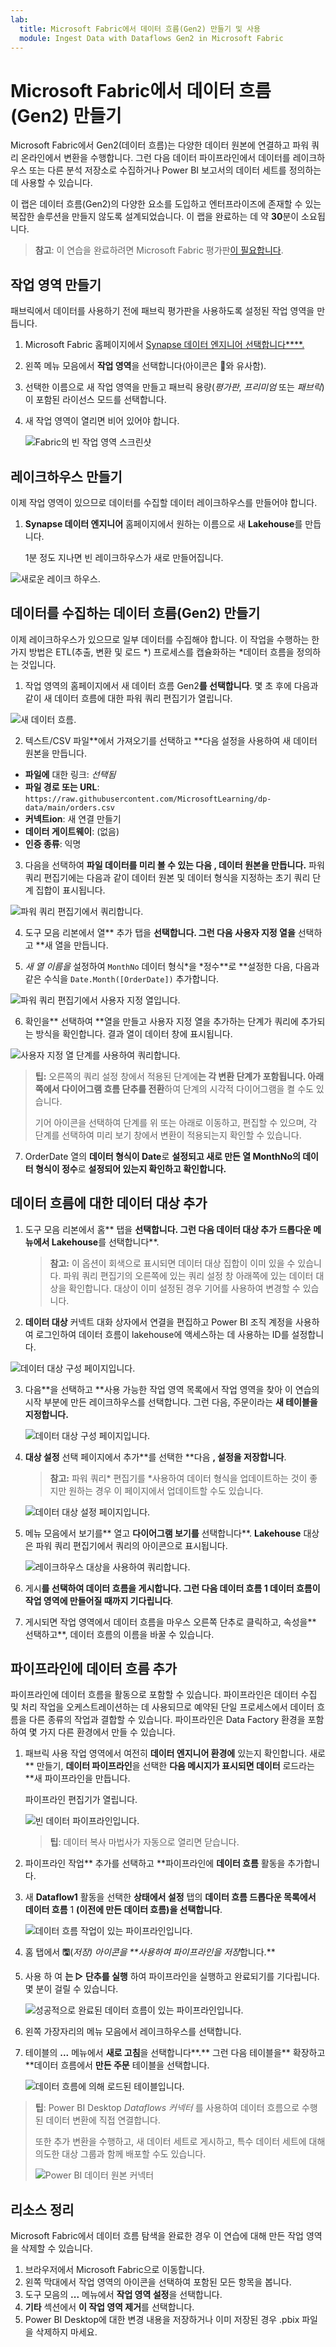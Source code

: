 ```yaml
---
lab:
  title: Microsoft Fabric에서 데이터 흐름(Gen2) 만들기 및 사용
  module: Ingest Data with Dataflows Gen2 in Microsoft Fabric
---
```


# Microsoft Fabric에서 데이터 흐름(Gen2) 만들기

Microsoft Fabric에서 Gen2(데이터 흐름)는 다양한 데이터 원본에 연결하고 파워 쿼리 온라인에서 변환을 수행합니다. 그런 다음 데이터 파이프라인에서 데이터를 레이크하우스 또는 다른 분석 저장소로 수집하거나 Power BI 보고서의 데이터 세트를 정의하는 데 사용할 수 있습니다.

이 랩은 데이터 흐름(Gen2)의 다양한 요소를 도입하고 엔터프라이즈에 존재할 수 있는 복잡한 솔루션을 만들지 않도록 설계되었습니다. 이 랩을 완료하는 데 약 **30**분이 소요됩니다.

> **참고**: 이 연습을 완료하려면 Microsoft Fabric 평가판[이 필요합니다](https://learn.microsoft.com/fabric/get-started/fabric-trial).

## 작업 영역 만들기

패브릭에서 데이터를 사용하기 전에 패브릭 평가판을 사용하도록 설정된 작업 영역을 만듭니다.

1. Microsoft Fabric 홈페이지에서 [Synapse 데이터 엔지니어 선택합니다****.](https://app.fabric.microsoft.com)
1. 왼쪽 메뉴 모음에서 **작업 영역**을 선택합니다(아이콘은 와 유사함).
1. 선택한 이름으로 새 작업 영역을 만들고 패브릭 용량(*평가판*, *프리미엄* 또는 *패브릭*)이 포함된 라이선스 모드를 선택합니다.
1. 새 작업 영역이 열리면 비어 있어야 합니다.

    ![Fabric의 빈 작업 영역 스크린샷](./Images/new-workspace.png)

## 레이크하우스 만들기

이제 작업 영역이 있으므로 데이터를 수집할 데이터 레이크하우스를 만들어야 합니다.

1. **Synapse 데이터 엔지니어** 홈페이지에서 원하는 이름으로 새 **Lakehouse**를 만듭니다.

    1분 정도 지나면 빈 레이크하우스가 새로 만들어집니다.

 ![새로운 레이크 하우스.](./Images/new-lakehouse.png)

## 데이터를 수집하는 데이터 흐름(Gen2) 만들기

이제 레이크하우스가 있으므로 일부 데이터를 수집해야 합니다. 이 작업을 수행하는 한 가지 방법은 ETL(추출, 변환 및 로드 *) 프로세스를 캡슐화하는 *데이터 흐름을 정의하는 것입니다.

1. 작업 영역의 홈페이지에서 새 데이터 흐름 Gen2**를 선택합니다**. 몇 초 후에 다음과 같이 새 데이터 흐름에 대한 파워 쿼리 편집기가 열립니다.

 ![새 데이터 흐름.](./Images/new-dataflow.png)

2. 텍스트/CSV 파일**에서 가져오기를 선택하고 **다음 설정을 사용하여 새 데이터 원본을 만듭니다.
 - **파일에** 대한 링크: *선택됨*
 - **파일 경로 또는 URL**: `https://raw.githubusercontent.com/MicrosoftLearning/dp-data/main/orders.csv`
 - **커넥트ion**: 새 연결 만들기
 - **데이터 게이트웨이**: (없음)
 - **인증 종류**: 익명

3. 다음을 선택하여 **파일 데이터를 미리 볼 수 있는 다음 **, 데이터 원본을 만듭니다**.** 파워 쿼리 편집기에는 다음과 같이 데이터 원본 및 데이터 형식을 지정하는 초기 쿼리 단계 집합이 표시됩니다.

 ![파워 쿼리 편집기에서 쿼리합니다.](./Images/power-query.png)

4. 도구 모음 리본에서 열** 추가 탭을 **선택합니다. 그런 다음 사용자 지정 열을** 선택하고 **새 열을 만듭니다.

5. *새 열 이름을* 설정하여 `MonthNo` 데이터 형식*을 *정수**로 **설정한 다음, 다음과 같은 수식을 `Date.Month([OrderDate])` 추가합니다.

 ![파워 쿼리 편집기에서 사용자 지정 열입니다.](./Images/custom-column.png)

6. 확인을** 선택하여 **열을 만들고 사용자 지정 열을 추가하는 단계가 쿼리에 추가되는 방식을 확인합니다. 결과 열이 데이터 창에 표시됩니다.

 ![사용자 지정 열 단계를 사용하여 쿼리합니다.](./Images/custom-column-added.png)

> **팁:** 오른쪽의 쿼리 설정 창에서 적용된 단계에**는 각 변환 단계가 **포함됩니다. 아래쪽에서 다이어그램 흐름** 단추를 전환**하여 단계의 시각적 다이어그램을 켤 수도 있습니다.
>
> 기어 아이콘을 선택하여 단계를 위 또는 아래로 이동하고, 편집할 수 있으며, 각 단계를 선택하여 미리 보기 창에서 변환이 적용되는지 확인할 수 있습니다.

7. OrderDate 열의 **데이터 형식이 Date**로 **설정되고 새로 만든 열 **MonthNo**의 데이터 형식이 정수**로 **설정되어 있는지 확인하고 확인합니다.**

## 데이터 흐름에 대한 데이터 대상 추가

1. 도구 모음 리본에서 홈** 탭을 **선택합니다. **그런 다음 데이터 대상** 추가 드롭다운 메뉴에서 Lakehouse**를 선택합니다**.

   > **참고:** 이 옵션이 회색으로 표시되면 데이터 대상 집합이 이미 있을 수 있습니다. 파워 쿼리 편집기의 오른쪽에 있는 쿼리 설정 창 아래쪽에 있는 데이터 대상을 확인합니다. 대상이 이미 설정된 경우 기어를 사용하여 변경할 수 있습니다.

2. **데이터 대상** 커넥트 대화 상자에서 연결을 편집하고 Power BI 조직 계정을 사용하여 로그인하여 데이터 흐름이 lakehouse에 액세스하는 데 사용하는 ID를 설정합니다.

 ![데이터 대상 구성 페이지입니다.](./Images/dataflow-connection.png)

3. 다음**을 선택하고 **사용 가능한 작업 영역 목록에서 작업 영역을 찾아 이 연습의 시작 부분에 만든 레이크하우스를 선택합니다. 그런 다음, 주문이라는 **새 테이블을 지정합니다.**

   ![데이터 대상 구성 페이지입니다.](./Images/data-destination-target.png)

4. **대상 설정** 선택 페이지에서 추가**를 선택한 **다음 **, 설정을 저장합니다**.
    > **참고:** 파워 쿼리* 편집기를 *사용하여 데이터 형식을 업데이트하는 것이 좋지만 원하는 경우 이 페이지에서 업데이트할 수도 있습니다.

    ![데이터 대상 설정 페이지입니다.](./Images/destination-settings.png)

5. 메뉴 모음에서 보기를** 열고 **다이어그램 보기를** 선택합니다**. **Lakehouse** 대상은 파워 쿼리 편집기에서 쿼리의 아이콘으로 표시됩니다.

   ![레이크하우스 대상을 사용하여 쿼리합니다.](./Images/lakehouse-destination.png)

6. 게시**를 선택하여 **데이터 흐름을 게시합니다. 그런 다음 데이터 흐름 1** 데이터 흐름이 작업 영역에 만들어질 때까지 기다립니다**.

7. 게시되면 작업 영역에서 데이터 흐름을 마우스 오른쪽 단추로 클릭하고, 속성을** 선택하고**, 데이터 흐름의 이름을 바꿀 수 있습니다.

## 파이프라인에 데이터 흐름 추가

파이프라인에 데이터 흐름을 활동으로 포함할 수 있습니다. 파이프라인은 데이터 수집 및 처리 작업을 오케스트레이션하는 데 사용되므로 예약된 단일 프로세스에서 데이터 흐름을 다른 종류의 작업과 결합할 수 있습니다. 파이프라인은 Data Factory 환경을 포함하여 몇 가지 다른 환경에서 만들 수 있습니다.

1. 패브릭 사용 작업 영역에서 여전히 **데이터 엔지니어 환경에** 있는지 확인합니다. 새로** 만들기, **데이터 파이프라인**을 선택한 **다음 메시지가 표시되면 데이터** 로드라는 **새 파이프라인을 만듭니다.

   파이프라인 편집기가 열립니다.

   ![빈 데이터 파이프라인입니다.](./Images/new-pipeline.png)

   > **팁**: 데이터 복사 마법사가 자동으로 열리면 닫습니다.

2. 파이프라인 작업** 추가를 선택하고 **파이프라인에 **데이터 흐름** 활동을 추가합니다.

3. 새 **Dataflow1** 활동을 선택한 **상태에서 설정** 탭의 **데이터 흐름 드롭다운 목록에서 데이터 흐름** 1 **(이전에 만든 데이터 흐름)을 선택합니다**.

   ![데이터 흐름 작업이 있는 파이프라인입니다.](./Images/dataflow-activity.png)

4. 홈 탭에서 **&#128427;**(*저장) 아이콘을 **사용하여 파이프라인을 저장*합니다.**
5. 사용 하 여 **는 &#9655; 단추를 실행** 하여 파이프라인을 실행하고 완료되기를 기다립니다. 몇 분이 걸릴 수 있습니다.

   ![성공적으로 완료된 데이터 흐름이 있는 파이프라인입니다.](./Images/dataflow-pipeline-succeeded.png)

6. 왼쪽 가장자리의 메뉴 모음에서 레이크하우스를 선택합니다.
7. 테이블의 **...** 메뉴에서 **새로 고침**을 선택합니다**.** 그런 다음 테이블을** 확장하고 **데이터 흐름에서 **만든 주문** 테이블을 선택합니다.

   ![데이터 흐름에 의해 로드된 테이블입니다.](./Images/loaded-table.png)

> **팁**: Power BI Desktop *Dataflows 커넥터* 를 사용하여 데이터 흐름으로 수행된 데이터 변환에 직접 연결합니다.
>
> 또한 추가 변환을 수행하고, 새 데이터 세트로 게시하고, 특수 데이터 세트에 대해 의도한 대상 그룹과 함께 배포할 수도 있습니다.
>
>![Power BI 데이터 원본 커넥터](Images/pbid-dataflow-connectors.png)

## 리소스 정리

Microsoft Fabric에서 데이터 흐름 탐색을 완료한 경우 이 연습에 대해 만든 작업 영역을 삭제할 수 있습니다.

1. 브라우저에서 Microsoft Fabric으로 이동합니다.
1. 왼쪽 막대에서 작업 영역의 아이콘을 선택하여 포함된 모든 항목을 봅니다.
1. 도구 모음의 **...** 메뉴에서 **작업 영역 설정**을 선택합니다.
1. **기타** 섹션에서 **이 작업 영역 제거**를 선택합니다.
1. Power BI Desktop에 대한 변경 내용을 저장하거나 이미 저장된 경우 .pbix 파일을 삭제하지 마세요.
